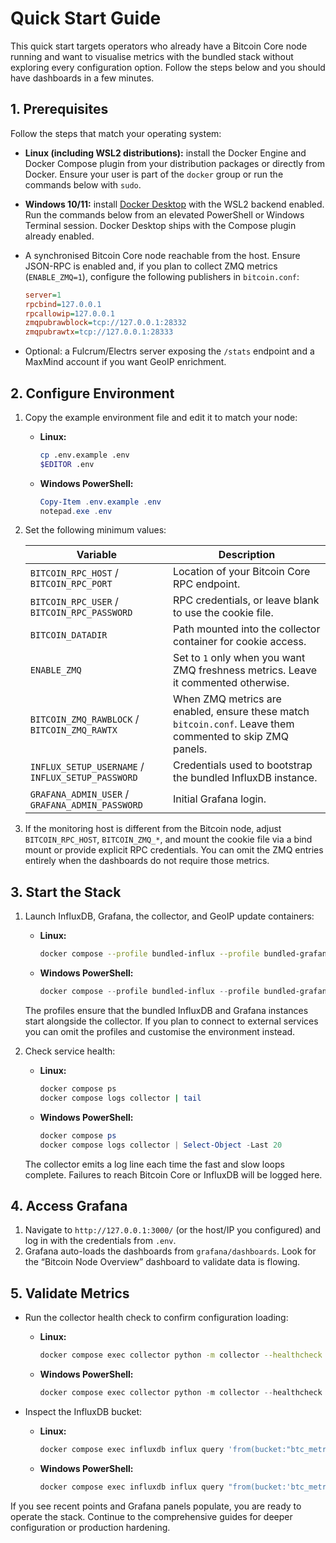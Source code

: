 # Quick Start Guide

This quick start targets operators who already have a Bitcoin Core node running and want to
visualise metrics with the bundled stack without exploring every configuration option.
Follow the steps below and you should have dashboards in a few minutes.

## 1. Prerequisites

Follow the steps that match your operating system:

* **Linux (including WSL2 distributions):** install the Docker Engine and Docker Compose
  plugin from your distribution packages or directly from Docker. Ensure your user is part
  of the `docker` group or run the commands below with `sudo`.
* **Windows 10/11:** install [Docker Desktop](https://www.docker.com/products/docker-desktop/)
  with the WSL2 backend enabled. Run the commands below from an elevated PowerShell or
  Windows Terminal session. Docker Desktop ships with the Compose plugin already enabled.
* A synchronised Bitcoin Core node reachable from the host. Ensure JSON-RPC is enabled and,
  if you plan to collect ZMQ metrics (`ENABLE_ZMQ=1`), configure the following publishers in
  `bitcoin.conf`:

  ```ini
  server=1
  rpcbind=127.0.0.1
  rpcallowip=127.0.0.1
  zmqpubrawblock=tcp://127.0.0.1:28332
  zmqpubrawtx=tcp://127.0.0.1:28333
  ```

* Optional: a Fulcrum/Electrs server exposing the `/stats` endpoint and a MaxMind account
  if you want GeoIP enrichment.

## 2. Configure Environment

1. Copy the example environment file and edit it to match your node:

   * **Linux:**

     ```bash
     cp .env.example .env
     $EDITOR .env
     ```

   * **Windows PowerShell:**

     ```powershell
     Copy-Item .env.example .env
     notepad.exe .env
     ```

2. Set the following minimum values:

   | Variable | Description |
   |----------|-------------|
   | `BITCOIN_RPC_HOST` / `BITCOIN_RPC_PORT` | Location of your Bitcoin Core RPC endpoint. |
   | `BITCOIN_RPC_USER` / `BITCOIN_RPC_PASSWORD` | RPC credentials, or leave blank to use the cookie file. |
   | `BITCOIN_DATADIR` | Path mounted into the collector container for cookie access. |
   | `ENABLE_ZMQ` | Set to `1` only when you want ZMQ freshness metrics. Leave it commented otherwise. |
   | `BITCOIN_ZMQ_RAWBLOCK` / `BITCOIN_ZMQ_RAWTX` | When ZMQ metrics are enabled, ensure these match `bitcoin.conf`. Leave them commented to skip ZMQ panels. |
   | `INFLUX_SETUP_USERNAME` / `INFLUX_SETUP_PASSWORD` | Credentials used to bootstrap the bundled InfluxDB instance. |
   | `GRAFANA_ADMIN_USER` / `GRAFANA_ADMIN_PASSWORD` | Initial Grafana login. |

3. If the monitoring host is different from the Bitcoin node, adjust `BITCOIN_RPC_HOST`,
   `BITCOIN_ZMQ_*`, and mount the cookie file via a bind mount or provide explicit RPC
   credentials. You can omit the ZMQ entries entirely when the dashboards do not require
   those metrics.

## 3. Start the Stack

1. Launch InfluxDB, Grafana, the collector, and GeoIP update containers:

   * **Linux:**

     ```bash
     docker compose --profile bundled-influx --profile bundled-grafana up -d
     ```

   * **Windows PowerShell:**

     ```powershell
     docker compose --profile bundled-influx --profile bundled-grafana up -d
     ```

   The profiles ensure that the bundled InfluxDB and Grafana instances start alongside the
   collector. If you plan to connect to external services you can omit the profiles and
   customise the environment instead.

2. Check service health:

   * **Linux:**

     ```bash
     docker compose ps
     docker compose logs collector | tail
     ```

   * **Windows PowerShell:**

     ```powershell
     docker compose ps
     docker compose logs collector | Select-Object -Last 20
     ```

   The collector emits a log line each time the fast and slow loops complete. Failures to
   reach Bitcoin Core or InfluxDB will be logged here.

## 4. Access Grafana

1. Navigate to `http://127.0.0.1:3000/` (or the host/IP you configured) and log in with the
   credentials from `.env`.
2. Grafana auto-loads the dashboards from `grafana/dashboards`. Look for the “Bitcoin Node
   Overview” dashboard to validate data is flowing.

## 5. Validate Metrics

* Run the collector health check to confirm configuration loading:

  * **Linux:**

    ```bash
    docker compose exec collector python -m collector --healthcheck
    ```

  * **Windows PowerShell:**

    ```powershell
    docker compose exec collector python -m collector --healthcheck
    ```

* Inspect the InfluxDB bucket:

  * **Linux:**

    ```bash
    docker compose exec influxdb influx query 'from(bucket:"btc_metrics") |> range(start: -5m) |> limit(n:5)'
    ```

  * **Windows PowerShell:**

    ```powershell
    docker compose exec influxdb influx query "from(bucket:'btc_metrics') |> range(start: -5m) |> limit(n:5)"
    ```

If you see recent points and Grafana panels populate, you are ready to operate the stack.
Continue to the comprehensive guides for deeper configuration or production hardening.
